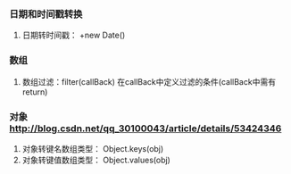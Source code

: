 ### 日期和时间戳转换

1. 日期转时间戳： +new Date()

### 数组

1. 数组过滤：filter(callBack) 在callBack中定义过滤的条件(callBack中需有return)

### 对象 http://blog.csdn.net/qq_30100043/article/details/53424346

1. 对象转键名数组类型： Object.keys(obj)
2. 对象转键值数组类型： Object.values(obj)


